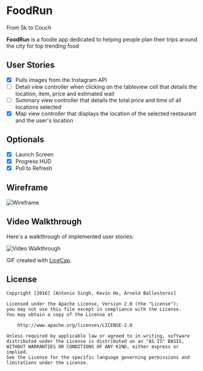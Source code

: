 # FoodRun
From 5k to Couch

**FoodRun** is a foodie app dedicated to helping people plan their trips around the city for top trending food

## User Stories

- [X] Pulls images from the Instagram API
- [ ] Detail view controller when clicking on the tableview cell that details the location, item, price and estimated wait
- [ ] Summary view controller that details the total price and time of all locations selected
- [X] Map view controller that displays the location of the selected restaurant and the user's location

## Optionals
- [X] Launch Screen
- [X] Progress HUD
- [X] Pull to Refresh

## Wireframe
<img src='http://i.imgur.com/MFio9CA.jpg' title='Wireframe' width='' alt='Wireframe' />

## Video Walkthrough 

Here's a walkthrough of implemented user stories:

<img src='http://i.imgur.com/ND08Wk3.gif' title='Video Walkthrough' width='' alt='Video Walkthrough' />

GIF created with [LiceCap](http://www.cockos.com/licecap/).

## License

    Copyright [2016] [Antonio Singh, Kevin Ho, Arnold Ballesteros]

    Licensed under the Apache License, Version 2.0 (the "License");
    you may not use this file except in compliance with the License.
    You may obtain a copy of the License at

        http://www.apache.org/licenses/LICENSE-2.0

    Unless required by applicable law or agreed to in writing, software
    distributed under the License is distributed on an "AS IS" BASIS,
    WITHOUT WARRANTIES OR CONDITIONS OF ANY KIND, either express or implied.
    See the License for the specific language governing permissions and
    limitations under the License.
